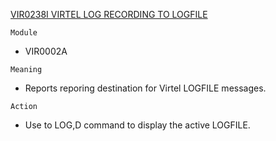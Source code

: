 [VIR0238I VIRTEL LOG RECORDING TO LOGFILE](https://virtel.readthedocs.io/en/latest/manuals/virtel/Virtel459MG/messages.html?highlight=VIR0238I#VIR0238I)

`Module`
- VIR0002A

`Meaning`
- Reports reporing destination for Virtel LOGFILE messages.

`Action`
- Use to LOG,D command to display the active LOGFILE.
